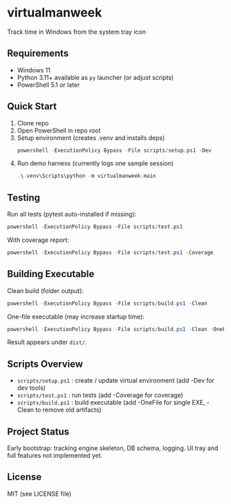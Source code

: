 # virtualmanweek

Track time in Windows from the system tray icon

## Requirements

- Windows 11
- Python 3.11+ available as `py` launcher (or adjust scripts)
- PowerShell 5.1 or later

## Quick Start

1. Clone repo
2. Open PowerShell in repo root
3. Setup environment (creates .venv and installs deps)
   ```powershell
   powershell -ExecutionPolicy Bypass -File scripts/setup.ps1 -Dev
   ```
4. Run demo harness (currently logs one sample session)
   ```powershell
   .\.venv\Scripts\python -m virtualmanweek.main
   ```

## Testing

Run all tests (pytest auto-installed if missing):

```powershell
powershell -ExecutionPolicy Bypass -File scripts/test.ps1
```

With coverage report:

```powershell
powershell -ExecutionPolicy Bypass -File scripts/test.ps1 -Coverage
```

## Building Executable

Clean build (folder output):

```powershell
powershell -ExecutionPolicy Bypass -File scripts/build.ps1 -Clean
```

One-file executable (may increase startup time):

```powershell
powershell -ExecutionPolicy Bypass -File scripts/build.ps1 -Clean -OneFile
```

Result appears under `dist/`.

## Scripts Overview

- `scripts/setup.ps1` : create / update virtual environment (add -Dev for dev tools)
- `scripts/test.ps1` : run tests (add -Coverage for coverage)
- `scripts/build.ps1` : build executable (add -OneFile for single EXE, -Clean to remove old artifacts)

## Project Status

Early bootstrap: tracking engine skeleton, DB schema, logging. UI tray and full features not implemented yet.

## License

MIT (see LICENSE file)

